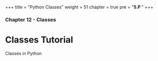 +++
title = "Python Classes"
weight = 51
chapter = true
pre = "<b>5.P </b>"
+++

### Chapter 12 - Classes

# Classes Tutorial

Classes in Python
